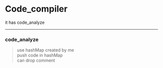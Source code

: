 # Code_compiler
it has code_analyze
****************
### code_analyze  
> use hashMap created by me  
> push code in hashMap  
> can drop comment
